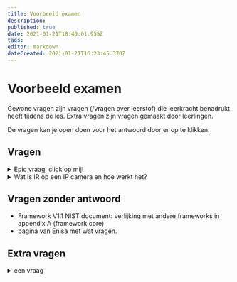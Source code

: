 ```yaml
---
title: Voorbeeld examen
description: 
published: true
date: 2021-01-21T18:40:01.955Z
tags: 
editor: markdown
dateCreated: 2021-01-21T16:23:45.370Z
---
```


# Voorbeeld examen
Gewone vragen zijn vragen (/vragen over leerstof) die leerkracht benadrukt heeft tijdens de les. Extra vragen zijn vragen gemaakt door leerlingen.

De vragen kan je open doen voor het antwoord door er op te klikken.
## Vragen
<details>
  <summary markdown="span">Epic vraag, click op mij!</summary>
  Episch antwoord!
</details>
<details>
  <summary markdown="span">Wat is IR op een IP camera en hoe werkt het?</summary>
  InfraRood.
  ...
</details>

## Vragen zonder antwoord
- Framework V1.1 NIST document: verlijking met andere frameworks in appendix A (framework core)
- pagina van Enisa met wat vragen.

## Extra vragen
<details>
  <summary markdown="span">een vraag</summary>
  met een antwoord
</details>